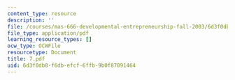 ```yaml
---
content_type: resource
description: ''
file: /courses/mas-666-developmental-entrepreneurship-fall-2003/6d3f0db8f6dbefcf6ffb9b0f87091464_7.pdf
file_type: application/pdf
learning_resource_types: []
ocw_type: OCWFile
resourcetype: Document
title: 7.pdf
uid: 6d3f0db8-f6db-efcf-6ffb-9b0f87091464
---
```

